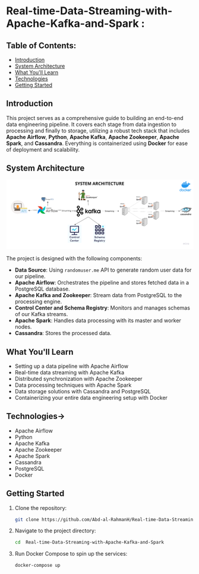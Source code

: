 # Real-time-Data-Streaming-with-Apache-Kafka-and-Spark :

## Table of Contents:
- [Introduction](#introduction)
- [System Architecture](#system-architecture)
- [What You'll Learn](#what-youll-learn)
- [Technologies](#technologies)
- [Getting Started](#getting-started)

## Introduction

This project serves as a comprehensive guide to building an end-to-end data engineering pipeline. It covers each stage from data ingestion to processing and finally to storage, utilizing a robust tech stack that includes **Apache Airflow**, **Python**, **Apache Kafka**, **Apache Zookeeper**, **Apache Spark**, and **Cassandra**. Everything is containerized using **Docker** for ease of deployment and scalability.

## System Architecture

![System Architecture](https://github.com/Abd-al-RahmanH/Real-time-Data-Streaming-with-Apache-Kafka-and-Spark/blob/main/Data%20engineering%20architecture.png)

The project is designed with the following components:

- **Data Source**: Using `randomuser.me` API to generate random user data for our pipeline.
- **Apache Airflow**: Orchestrates the pipeline and stores fetched data in a PostgreSQL database.
- **Apache Kafka and Zookeeper**: Stream data from PostgreSQL to the processing engine.
- **Control Center and Schema Registry**: Monitors and manages schemas of our Kafka streams.
- **Apache Spark**: Handles data processing with its master and worker nodes.
- **Cassandra**: Stores the processed data.

## What You'll Learn

- Setting up a data pipeline with Apache Airflow
- Real-time data streaming with Apache Kafka
- Distributed synchronization with Apache Zookeeper
- Data processing techniques with Apache Spark
- Data storage solutions with Cassandra and PostgreSQL
- Containerizing your entire data engineering setup with Docker

## Technologies->

- Apache Airflow
- Python
- Apache Kafka
- Apache Zookeeper
- Apache Spark
- Cassandra
- PostgreSQL
- Docker

## Getting Started

1. Clone the repository:
    ```bash
    git clone https://github.com/Abd-al-RahmanH/Real-time-Data-Streaming-with-Apache-Kafka-and-Spark.git
    ```

2. Navigate to the project directory:
    ```bash
    cd  Real-time-Data-Streaming-with-Apache-Kafka-and-Spark
    ```

3. Run Docker Compose to spin up the services:
    ```bash
    docker-compose up
    ```

 
